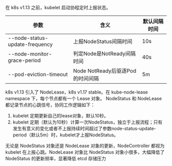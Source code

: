 在 k8s v1.13 之前，kubelet 启动协程定时上报状态。

| 参数                           | 含义                             | 默认间隔时间 |
| ------------------------------ | -------------------------------- | ------------ |
| --node-status-update-frequency | 上报NodeStatus间隔时间           | 10s          |
| --node-monitor-grace-period    | 判定Node是NotReady间隔时间       | 40s          |
| --pod-eviction-timeout         | Node NotReady后驱逐Pod的时间间隔 | 5m           |

k8s v1.13 引入了 NodeLease，k8s v1.17 stable。在 kube-node-lease namespace 下，每个节点都有一个 Lease 对象。
NodeStatus 和 NodeLease 都记录节点的心跳信号，协同工作逻辑如下：

1. kubelet 定期更新自己的lease对象，默认10秒。
2. kubelet 定期（默认为10秒）计算一次NodeStatus，独立于上报流程；只有发生有意义的变化或者不上报持续时间超过了参数node-status-update-period（默认5m）时，kubelet才上报NodeStatus。

无论是 NodeStatus 对象还是 NodeLease 对象的更新，NodeController 都视为 kubelet 在上报心跳。NodeLease 对象比 NodeStatus 对象小很多，大幅降低了 NodeStatus 的更新频率，显著降低 etcd 存储压力